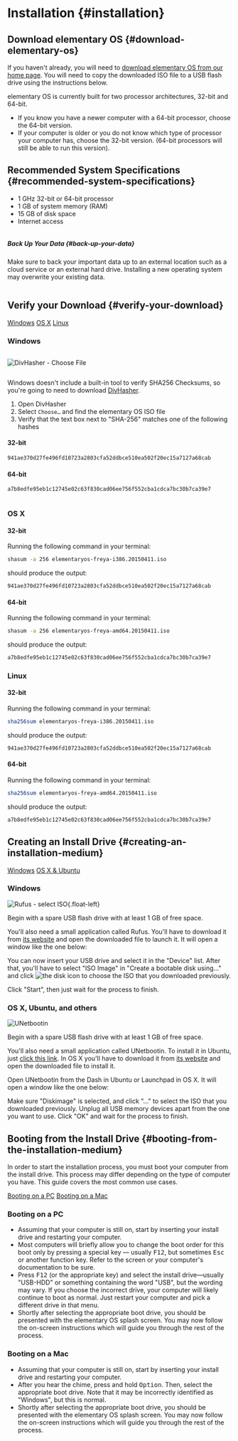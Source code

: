 # Installation {#installation}

## Download elementary OS {#download-elementary-os}

If you haven't already, you will need to <a href="/" target="_blank">download elementary OS from our home page</a>. You will need to copy the downloaded ISO file to a USB flash drive using the instructions below.

elementary OS is currently built for two processor architectures, 32-bit and 64-bit.

* If you know you have a newer computer with a 64-bit processor, choose the 64-bit version.
* If your computer is older or you do not know which type of processor your computer has, choose the 32-bit version. (64-bit processors will still be able to run this version).

## Recommended System Specifications {#recommended-system-specifications}

* 1 GHz 32-bit or 64-bit processor
* 1 GB of system memory (RAM)
* 15 GB of disk space
* Internet access

<div class="row alert warning" markdown="1">
<div class="column alert">
<div class="icon">
<i class="warning fa fa-warning"></i>
</div>
<div class="icon-text" markdown="1">

##### Back Up Your Data {#back-up-your-data}

Make sure to back your important data up to an external location such as a cloud service or an external hard drive. Installing a new operating system may overwrite your existing data.

</div>
</div>
</div>

## Verify your Download {#verify-your-download}

<div class="verifying-your-download-choices-container text-center">
<div id="verifying-your-download-choices" class="column linked">
<a class="button verifying-your-download-on-windows" href="#verifying-your-download-on-windows">Windows</a>
<a class="button verifying-your-download-on-os-x" href="#verifying-your-download-on-os-x">OS X</a>
<a class="button verifying-your-download-on-linux" href="#verifying-your-download-on-linux">Linux</a>
</div>
</div>

<div class="verifying-your-download-slide-container" markdown="1">

<div id="verifying-your-download-on-windows" class="slide" markdown="1">

### Windows

<div class="column half" markdown="1">

![DivHasher - Choose File](images/docs/installation/divhasher.gif)

</div>

<div class="column half" markdown="1">

Windows doesn't include a built-in tool to verify SHA256 Checksums, so you're going to need to download <a href="http://soft.mydiv.net/DivHasher.html">DivHasher</a>.

1. Open DivHasher
2. Select `Choose…` and find the elementary OS ISO file
3. Verify that the text box next to "SHA-256" matches one of the following hashes

#### 32-bit
```bash
941ae370d27fe496fd10723a2803cfa52ddbce510ea502f20ec15a7127a68cab
```

#### 64-bit
```bash
a7b8edfe95eb1c12745e02c63f830cad06ee756f552cba1cdca7bc30b7ca39e7
```

</div>

</div>

<div id="verifying-your-download-on-os-x" class="slide" markdown="1">

### OS X

#### 32-bit

Running the following command in your terminal:

```bash
shasum -a 256 elementaryos-freya-i386.20150411.iso
```

should produce the output:

```bash
941ae370d27fe496fd10723a2803cfa52ddbce510ea502f20ec15a7127a68cab
```

#### 64-bit

Running the following command in your terminal:

```bash
shasum -a 256 elementaryos-freya-amd64.20150411.iso
```

should produce the output:

```bash
a7b8edfe95eb1c12745e02c63f830cad06ee756f552cba1cdca7bc30b7ca39e7
```

</div>

<div id="verifying-your-download-on-linux" class="slide" markdown="1">

### Linux

#### 32-bit
Running the following command in your terminal:

```bash
sha256sum elementaryos-freya-i386.20150411.iso
```

should produce the output:

```bash
941ae370d27fe496fd10723a2803cfa52ddbce510ea502f20ec15a7127a68cab
```

#### 64-bit

Running the following command in your terminal:

```bash
sha256sum elementaryos-freya-amd64.20150411.iso
```

should produce the output:

```bash
a7b8edfe95eb1c12745e02c63f830cad06ee756f552cba1cdca7bc30b7ca39e7
```

</div>

</div>

## Creating an Install Drive {#creating-an-installation-medium}

<div class="creating-a-usb-choices-container text-center">
<div id="creating-a-usb-choices" class="column linked">
<a class="button creating-a-usb-on-windows" href="#creating-a-usb-on-windows">Windows</a>
<a class="button creating-a-usb-on-others" href="#creating-a-usb-on-others">OS X &amp; Ubuntu</a>
</div>
</div>

<div class="creating-a-usb-choices-slide-container" markdown="1">

<div id="creating-a-usb-on-windows" class="slide" markdown="1">

### Windows

![Rufus - select ISO](images/docs/installation/rufus_select_iso.png){.float-left}

Begin with a spare USB flash drive with at least 1 GB of free space.

You'll also need a small application called Rufus. You'll have to download it from <a href="https://rufus.akeo.ie/" target="_blank">its website</a> and open the downloaded file to launch it. It will open a window like the one below:

You can now insert your USB drive and select it in the "Device" list. After that, you'll have to select "ISO Image" in "Create a bootable disk using..." and click
![the disk icon](images/docs/installation/rufus_disk_icon.png) to choose the ISO that you downloaded previously.

Click "Start", then just wait for the process to finish.

</div>

<div id="creating-a-usb-on-others" class="slide" markdown="1">

### OS X, Ubuntu, and others

![UNetbootin](images/docs/installation/unetbootin.png)

Begin with a spare USB flash drive with at least 1 GB of free space.

You'll also need a small application called UNetbootin. To install it in Ubuntu, just <a href="http://appnr.com/install/unetbootin">click this link</a>. In OS X you'll have to download it from <a href="http://unetbootin.sourceforge.net/" target="_blank">its website</a> and open the downloaded file to install it.

Open UNetbootin from the Dash in Ubuntu or Launchpad in OS X. It will open a window like the one below:

Make sure "Diskimage" is selected, and click "&#8230;" to select the ISO that you downloaded previously. Unplug all USB memory devices apart from the one you want to use. Click "OK" and wait for the process to finish.

</div>

</div>

## Booting from the Install Drive {#booting-from-the-installation-medium}

In order to start the installation process, you must boot your computer from the install drive. This process may differ depending on the type of computer you have. This guide covers the most common use cases.

<div class="booting-choices-container text-center">
<div id="booting-choices" class="column linked">
<a class="button booting-on-a-pc" href="#booting-on-a-pc">Booting on a PC</a>
<a class="button booting-on-a-mac" href="#booting-on-a-mac">Booting on a Mac</a>
</div>
</div>

<div class="booting-choices-slide-container" markdown="1">

<div id="booting-on-a-pc" class="slide" markdown="1">

### Booting on a PC

* Assuming that your computer is still on, start by inserting your install drive and restarting your computer.
* Most computers will briefly allow you to change the boot order for this boot only by pressing a special key — usually <kbd>F12</kbd>, but sometimes <kbd>Esc</kbd> or another function key. Refer to the screen or your computer's documentation to be sure.
* Press <kbd>F12</kbd> (or the appropriate key) and select the install drive&mdash;usually "USB-HDD" or something containing the word "USB", but the wording may vary. If you choose the incorrect drive, your computer will likely continue to boot as normal. Just restart your computer and pick a different drive in that menu.
* Shortly after selecting the appropriate boot drive, you should be presented with the elementary OS splash screen. You may now follow the on-screen instructions which will guide you through the rest of the process.

</div>

<div id="booting-on-a-mac" class="slide" markdown="1">

### Booting on a Mac

* Assuming that your computer is still on, start by inserting your install drive and restarting your computer.
* After you hear the chime, press and hold <kbd>Option</kbd>. Then, select the appropriate boot drive. Note that it may be incorrectly identified as "Windows", but this is normal.
* Shortly after selecting the appropriate boot drive, you should be presented with the elementary OS splash screen. You may now follow the on-screen instructions which will guide you through the rest of the process.

</div>

</div>

<!--[if lt IE 10]><script type="text/javascript" src="https://cdn.jsdelivr.net/g/classlist"></script><![endif]-->
<script type="text/javascript" src="scripts/slider.js"></script>
<script type="text/javascript" src="scripts/docs/installation.js"></script>
